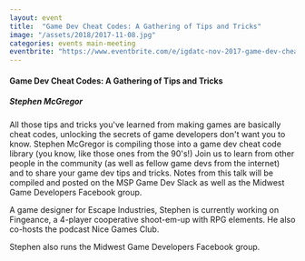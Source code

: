 ```yaml
---
layout: event
title:  "Game Dev Cheat Codes: A Gathering of Tips and Tricks"
image: "/assets/2018/2017-11-08.jpg"
categories: events main-meeting
eventbrite: "https://www.eventbrite.com/e/igdatc-nov-2017-game-dev-cheat-codes-a-gathering-of-tips-and-tricks-tickets-39253829260?aff=ebdsoporgprofile"
---
```


#### Game Dev Cheat Codes: A Gathering of Tips and Tricks
##### Stephen McGregor

All those tips and tricks you've learned from making games are basically cheat codes, unlocking the secrets of game developers don't want you to know. Stephen McGregor is compiling those into a game dev cheat code library (you know, like those ones from the 90's!) Join us to learn from other people in the community (as well as fellow game devs from the internet) and to share your game dev tips and tricks. Notes from this talk will be compiled and posted on the MSP Game Dev Slack as well as the Midwest Game Developers Facebook group.

A game designer for Escape Industries, Stephen is currently working on Fingeance, a 4-player cooperative shoot-em-up with RPG elements. He also co-hosts the podcast Nice Games Club.

Stephen also runs the Midwest Game Developers Facebook group.



